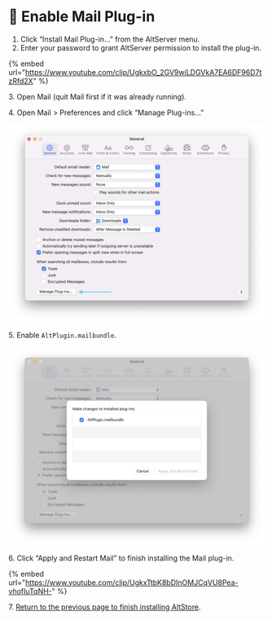 # 📩 Enable Mail Plug-in

1. Click “Install Mail Plug-in...” from the AltServer menu.
2. Enter your password to grant AltServer permission to install the plug-in.

{% embed url="https://www.youtube.com/clip/UgkxbO_2GV9wiLDGVkA7EA6DF96D7tzRfd2X" %}

3\. Open Mail (quit Mail first if it was already running).

4\. Open Mail > Preferences and click “Manage Plug-ins...”

![](<../../.gitbook/assets/Mail Plug-In.png>)

5\. Enable `AltPlugin.mailbundle`.

![](<../../.gitbook/assets/Alt Plug-In.png>)

6\. Click “Apply and Restart Mail” to finish installing the Mail plug-in.

{% embed url="https://www.youtube.com/clip/UgkxTtbK8bDInOMJCqVU8Pea-vhofIuTqNH-" %}

7\.  [Return to the previous page to finish installing AltStore](./).
